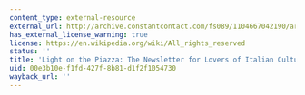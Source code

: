```yaml
---
content_type: external-resource
external_url: http://archive.constantcontact.com/fs089/1104667042190/archive/1109135403790.html
has_external_license_warning: true
license: https://en.wikipedia.org/wiki/All_rights_reserved
status: ''
title: 'Light on the Piazza: The Newsletter for Lovers of Italian Culture'
uid: 00e3b10e-f1fd-427f-8b81-d1f2f1054730
wayback_url: ''
---
```

